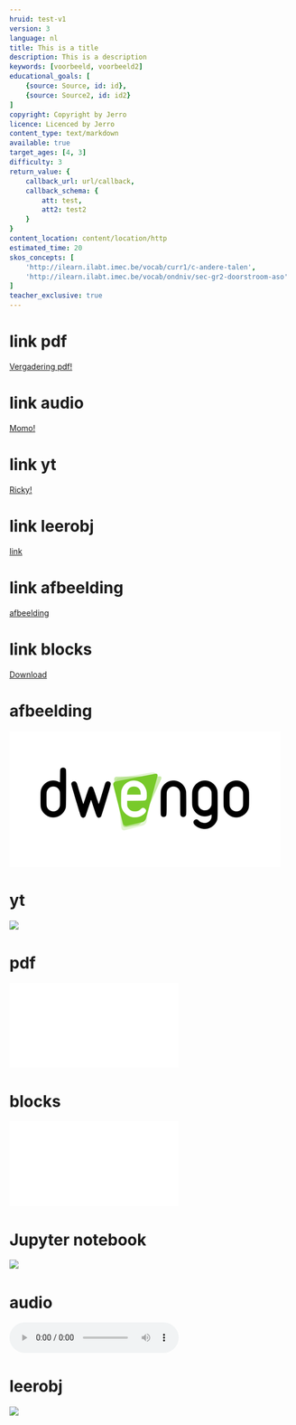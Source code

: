 ```yaml
---
hruid: test-v1
version: 3
language: nl
title: This is a title
description: This is a description
keywords: [voorbeeld, voorbeeld2]
educational_goals: [
    {source: Source, id: id}, 
    {source: Source2, id: id2}
]
copyright: Copyright by Jerro
licence: Licenced by Jerro
content_type: text/markdown
available: true
target_ages: [4, 3]
difficulty: 3
return_value: {
    callback_url: url/callback,
    callback_schema: {
        att: test,
        att2: test2
    }
}
content_location: content/location/http
estimated_time: 20
skos_concepts: [
    'http://ilearn.ilabt.imec.be/vocab/curr1/c-andere-talen', 
    'http://ilearn.ilabt.imec.be/vocab/ondniv/sec-gr2-doorstroom-aso'
]
teacher_exclusive: true
---
```


# link pdf

[Vergadering pdf!](vergadering.pdf)

# link audio

[Momo!](momo.mp3)

# link yt

[Ricky!](https://www.youtube.com/watch?v=dQw4w9WgXcQ)


# link leerobj

[link](@learning-object/opdracht_leds/nl/1 "dit is een leerobject")

# link afbeelding

[afbeelding](dwengo_logo.png "dit is een afbeelding")

# link blocks

[Download](@blockly/blocks.xml "download deze blocks")

# afbeelding

![afbeelding](dwengo_logo.png "dit is een afbeelding")

# yt

![](@youtube/https://www.youtube.com/embed/ANJ9JLV4IPg)

# pdf

![](@pdf/vergadering.pdf)

# blocks

![](@blockly/blocks.xml)

# Jupyter notebook

![](@notebook/https://www.cantera.org/examples/jupyter/thermo/flame_temperature.ipynb)


# audio

![](@audio/momo.mp3)


# leerobj
![](@learning-object/opdracht_leds/nl/1 )


